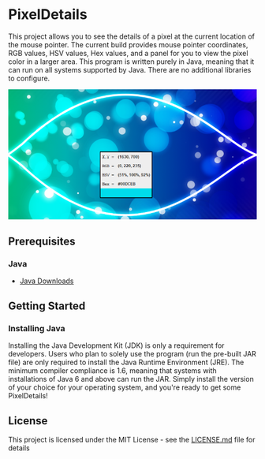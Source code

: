 # PixelDetails
This project allows you to see the details of a pixel at the current location of the mouse pointer. The current build provides mouse pointer coordinates, RGB values, HSV values, Hex values, and a panel for you to view the pixel color in a larger area. This program is written purely in Java, meaning that it can run on all systems supported by Java. There are no additional libraries to configure.

<p align="center">
  <img src="PixelDetails/demo/demo.PNG"/>
</p>

## Prerequisites

### Java
* [Java Downloads](http://www.oracle.com/technetwork/java/javase/downloads/index.html)

## Getting Started

### Installing Java
Installing the Java Development Kit (JDK) is only a requirement for developers. Users who plan to solely use the program (run the pre-built JAR file) are only required to install the Java Runtime Environment (JRE). The minimum compiler compliance is 1.6, meaning that systems with installations of Java 6 and above can run the JAR. Simply install the version of your choice for your operating system, and you're ready to get some PixelDetails!

## License
This project is licensed under the MIT License - see the [LICENSE.md](LICENSE.md) file for details
